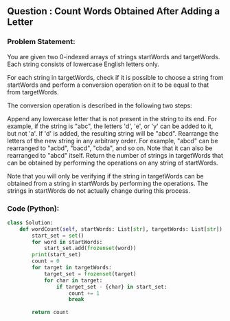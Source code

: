 ## Question : Count Words Obtained After Adding a Letter

### Problem Statement:
You are given two 0-indexed arrays of strings startWords and targetWords. Each string consists of lowercase English letters only.

For each string in targetWords, check if it is possible to choose a string from startWords and perform a conversion operation on it to be equal to that from targetWords.

The conversion operation is described in the following two steps:

Append any lowercase letter that is not present in the string to its end.
For example, if the string is "abc", the letters 'd', 'e', or 'y' can be added to it, but not 'a'. If 'd' is added, the resulting string will be "abcd".
Rearrange the letters of the new string in any arbitrary order.
For example, "abcd" can be rearranged to "acbd", "bacd", "cbda", and so on. Note that it can also be rearranged to "abcd" itself.
Return the number of strings in targetWords that can be obtained by performing the operations on any string of startWords.

Note that you will only be verifying if the string in targetWords can be obtained from a string in startWords by performing the operations. The strings in startWords do not actually change during this process.

### Code (Python):
```python
class Solution:
    def wordCount(self, startWords: List[str], targetWords: List[str]) -> int:
        start_set = set()
        for word in startWords:
            start_set.add(frozenset(word))
        print(start_set)
        count = 0
        for target in targetWords:
            target_set = frozenset(target)
            for char in target:
                if target_set - {char} in start_set:
                    count += 1
                    break
        
        return count
        
        
        

